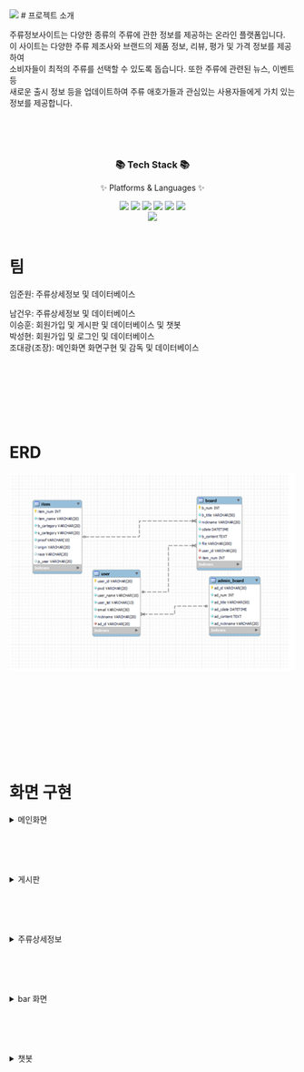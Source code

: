 <img src="https://capsule-render.vercel.app/api?type=waving&color=auto&height=200&section=header&text=JOONWONIM&fontSize=90" />
# 프로젝트 소개



주류정보사이트는 다양한 종류의 주류에 관한 정보를 제공하는 온라인 플랫폼입니다.<br>
이 사이트는 다양한 주류 제조사와 브랜드의 제품 정보, 리뷰, 평가 및 가격 정보를 제공하여<br>
소비자들이 최적의 주류를 선택할 수 있도록 돕습니다. 또한 주류에 관련된 뉴스, 이벤트 등<br>
새로운 출시 정보 등을 업데이트하여 주류 애호가들과 관심있는 사용자들에게 가치 있는 정보를 제공합니다.<br>

<br>
<br>
<br>
<div align=center>
	<h3>📚 Tech Stack 📚</h3>
	<p>✨ Platforms & Languages ✨</p>
</div>
<div align="center">
	<img src="https://img.shields.io/badge/Java-007396?style=flat&logo=Conda-Forge&logoColor=white" />
	<img src="https://img.shields.io/badge/HTML5-E34F26?style=flat&logo=HTML5&logoColor=white" />
	<img src="https://img.shields.io/badge/CSS3-1572B6?style=flat&logo=CSS3&logoColor=white" />
	<img src="https://img.shields.io/badge/JavaScript-F7DF1E?style=flat&logo=JavaScript&logoColor=white" />
	<img src="https://img.shields.io/badge/Spring-6DB33F?style=flat&logo=Spring&logoColor=white" />
	<img src="https://img.shields.io/badge/Bootstrap-7952B3?style=flat&logo=Bootstrap&logoColor=white" />
	<br>
	<img src="https://img.shields.io/badge/MySQL-4479A1?style=flat&logo=MySQL&logoColor=white" />
	
	
	
</div>
<br>

# 팀
임준원: 주류상세정보 및 데이터베이스<br>


남건우: 주류상세정보 및 데이터베이스<br>
이승훈: 회원가입 및 게시판 및 데이터베이스 및 챗봇<br>
박성현: 회원가입 및 로그인 및 데이터베이스<br>
조대광(조장): 메인화면 화면구현 및 감독 및 데이터베이스<br>
<br>
<br>
<br>
<br>
<br>
<br>
<br>




# ERD 
  
![데이터베이스](https://raw.githubusercontent.com/geon1098/IMG_project-1/master/ERD.png)


<br>
<br>
<br>
<br>
<br>
<br>
<br>
<br>

# 화면 구현

<details>
<summary>메인화면</summary>

![메인](https://raw.githubusercontent.com/geon1098/IMG_project-1/master/1%EC%B0%A8%EB%A9%94%EC%9D%B8%ED%99%94%EB%A9%B4.png)
![검색창](https://raw.githubusercontent.com/geon1098/IMG_project-1/master/%EB%A9%94%EC%9D%B8%EA%B2%80%EC%83%89.png)
![검색리스트](https://raw.githubusercontent.com/geon1098/IMG_project-1/master/%EA%B2%80%EC%83%89%EC%83%81%EC%84%B8%ED%8E%98%EC%9D%B4%EC%A7%80.png)
</details>
<br>
<br>
<br>
<br>
<br>


<details>
<summary>게시판</summary>

![전체게시판](https://raw.githubusercontent.com/geon1098/IMG_project-1/master/%EC%A0%84%EC%B2%B4%EA%B2%8C%EC%8B%9C%ED%8C%90.png)
![와인게시판](https://raw.githubusercontent.com/geon1098/IMG_project-1/master/%EC%99%80%EC%9D%B8%EA%B2%8C%EC%8B%9C%ED%8C%90.png)
![위스키게시판](https://raw.githubusercontent.com/geon1098/IMG_project-1/master/%EC%9C%84%EC%8A%A4%ED%82%A4%EA%B2%8C%EC%8B%9C%ED%8C%90.png)
![맥주게시판](https://raw.githubusercontent.com/geon1098/IMG_project-1/master/%EB%A7%A5%EC%A3%BC%EA%B2%8C%EC%8B%9C%ED%8C%90.png)
</details>
<br>
<br>
<br>
<br>
<br>


<details>
<summary>주류상세정보</summary>

![와인종류](https://raw.githubusercontent.com/geon1098/IMG_project-1/master/%EC%99%80%EC%9D%B8%EC%83%81%EC%84%B8%EC%A0%95%EB%B3%B4.png)
![와인상세정보](https://raw.githubusercontent.com/geon1098/IMG_project-1/master/%EC%99%80%EC%9D%B8%EC%83%81%EC%84%B8%EC%A0%95%EB%B3%B4%ED%8E%98%EC%9D%B4%EC%A7%802.png)
![위스키종류](https://raw.githubusercontent.com/geon1098/IMG_project-1/master/%EC%9C%84%EC%8A%A4%ED%82%A4%EC%83%81%EC%84%B8%EC%A0%95%EB%B3%B4.png)
![위스키상세정보](https://raw.githubusercontent.com/geon1098/IMG_project-1/master/%EC%99%80%EC%9D%B8%EC%83%81%EC%84%B8%EC%A0%95%EB%B3%B4%ED%8E%98%EC%9D%B4%EC%A7%80.png)
![맥주종류](https://raw.githubusercontent.com/geon1098/IMG_project-1/master/%EB%A7%A5%EC%A3%BC%EC%83%81%EC%84%B8%EC%A0%95%EB%B3%B4.png)
![맥주상세정보](https://raw.githubusercontent.com/geon1098/IMG_project-1/master/%EB%A7%A5%EC%A3%BC%EC%83%81%EC%84%B8%EC%A0%95%EB%B3%B4%ED%8E%98%EC%9D%B4%EC%A7%80.png)
</details>
<br>
<br>
<br>
<br>
<br>

 
<details>
<summary>bar 화면</summary>

![바화면](https://raw.githubusercontent.com/geon1098/IMG_project-1/master/SNS%EB%93%A4%EC%96%B4%EA%B0%80%EA%B8%B0%ED%8E%98%EC%9D%B4%EC%A7%80.png)
![SNS링크](https://raw.githubusercontent.com/geon1098/IMG_project-1/master/%EC%9C%A0%EB%AA%85%ED%95%9C%20%EB%B0%94%20%ED%8E%98%EC%9D%B4%EC%A7%80.png)
</details>
<br>
<br>
<br>
<br>
<br>


<details>
<summary>챗봇</summary>

![채팅화면](https://raw.githubusercontent.com/geon1098/IMG_project-1/master/%EC%B1%97%EB%B4%87%20.png)
</details>



